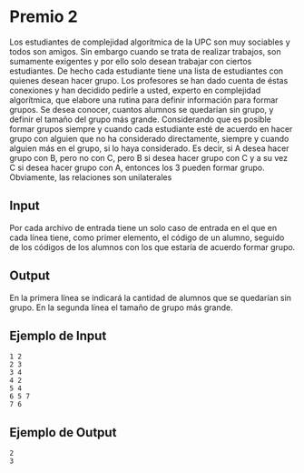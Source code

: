 # Premio 2

Los estudiantes de complejidad algorítmica de la UPC son muy sociables y todos
son amigos. Sin embargo cuando se trata de realizar trabajos, son sumamente
exigentes y por ello solo desean trabajar con ciertos estudiantes. De hecho
cada estudiante tiene una lista de estudiantes con quienes desean hacer grupo.
Los profesores se han dado cuenta de éstas conexiones y han decidido pedirle a
usted, experto en complejidad algorítmica, que elabore una rutina para definir
información para formar grupos. Se desea conocer, cuantos alumnos se quedarían
sin grupo, y definir el tamaño del grupo más grande. Considerando que es posible
formar grupos siempre y cuando cada estudiante esté de acuerdo en hacer grupo
con alguien que no ha considerado directamente, siempre y cuando alguien más en
el grupo, si lo haya considerado. Es decir, si A desea hacer grupo con B, pero
no con C, pero B si desea hacer grupo con C y a su vez C si desea hacer grupo
con A, entonces los 3 pueden formar grupo. Obviamente, las relaciones son
unilaterales

## Input
Por cada archivo de entrada tiene un solo caso de entrada en el que en cada
línea tiene, como primer elemento, el código de un alumno, seguido de los
códigos de los alumnos con los que estaría de acuerdo formar grupo.

## Output
En la primera línea se indicará la cantidad de alumnos que se quedarían sin
grupo. En la segunda línea el tamaño de grupo más grande.

## Ejemplo de Input

    1 2
    2 3
    3 4
    4 2
    5 4
    6 5 7
    7 6

## Ejemplo de Output

    2
    3
